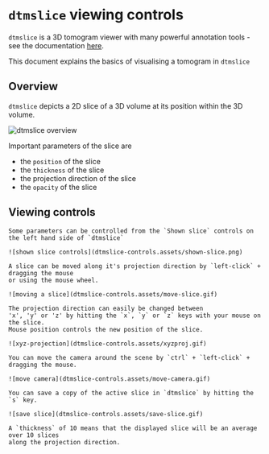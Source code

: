 # `dtmslice` viewing controls

`dtmslice` is a 3D tomogram viewer with many powerful annotation tools - 
see the documentation [here](https://wiki.dynamo.biozentrum.unibas.ch/w/index.php/Dtmslice).

This document explains the basics of visualising a tomogram in `dtmslice`

## Overview
`dtmslice` depicts a 2D slice of a 3D volume at its position within the 3D volume.

![dtmslice overview](dtmslice-controls.assets/overview.png)

Important parameters of the slice are 
- the `position` of the slice
- the `thickness` of the slice
- the projection direction of the slice
- the `opacity` of the slice

## Viewing controls
```{tabbed} general
Some parameters can be controlled from the `Shown slice` controls on the left hand side of `dtmslice`

![shown slice controls](dtmslice-controls.assets/shown-slice.png)
```

```{tabbed} moving a slice
A slice can be moved along it's projection direction by `left-click` + dragging the mouse
or using the mouse wheel.

![moving a slice](dtmslice-controls.assets/move-slice.gif)
```

```{tabbed} projection direction
The projection direction can easily be changed between 
'x', 'y' or 'z' by hitting the `x`, `y` or `z` keys with your mouse on the slice. 
Mouse position controls the new position of the slice.

![xyz-projection](dtmslice-controls.assets/xyzproj.gif)
```

```{tabbed} scene perspective
You can move the camera around the scene by `ctrl` + `left-click` + dragging the mouse.

![move camera](dtmslice-controls.assets/move-camera.gif)
```

```{tabbed} saving slices
You can save a copy of the active slice in `dtmslice` by hitting the `s` key.

![save slice](dtmslice-controls.assets/save-slice.gif)
```

```{tabbed} slice thickness
A `thickness` of 10 means that the displayed slice will be an average over 10 slices 
along the projection direction.
```
